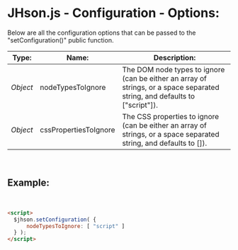 # JHson.js - Configuration - Options:

Below are all the configuration options that can be passed to the "setConfiguration()" public function.


| Type: | Name: | Description: |
| --- | --- | --- |
| *Object* | nodeTypesToIgnore | The DOM node types to ignore (can be either an array of strings, or a space separated string, and defaults to ["script"]). |
| *Object* | cssPropertiesToIgnore | The CSS properties to ignore (can be either an array of strings, or a space separated string, and defaults to []). |

<br/>


## Example:
<br/>

```markdown
<script> 
  $jhson.setConfiguration( {
      nodeTypesToIgnore: [ "script" ]
  } );
</script>
```